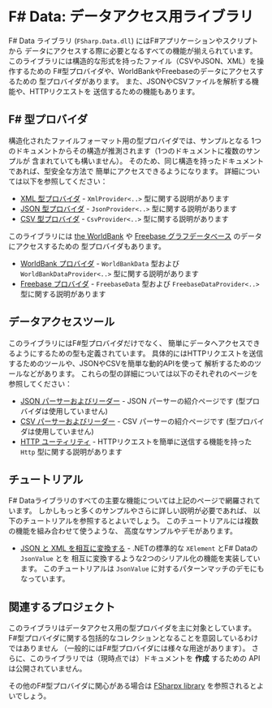 # F# Data: データアクセス用ライブラリ

F# Data ライブラリ (`FSharp.Data.dll`) にはF#アプリケーションやスクリプトから
データにアクセスする際に必要となるすべての機能が揃えられています。
このライブラリには構造的な形式を持ったファイル（CSVやJSON、XML）を操作するための
F#型プロバイダや、WorldBankやFreebaseのデータにアクセスするための
型プロバイダがあります。
また、JSONやCSVファイルを解析する機能や、HTTPリクエストを
送信するための機能もあります。

## F# 型プロバイダ

構造化されたファイルフォーマット用の型プロバイダでは、サンプルとなる
1つのドキュメントからその構造が推測されます（1つのドキュメントに複数のサンプルが
含まれていても構いません）。
そのため、同じ構造を持ったドキュメントであれば、型安全な方法で
簡単にアクセスできるようになります。
詳細については以下を参照してください：

 * [XML 型プロバイダ](library/XmlProvider.html) -
   `XmlProvider<..>` 型に関する説明があります
 * [JSON 型プロバイダ](library/JsonProvider.html) -
   `JsonProvider<..>` 型に関する説明があります
 * [CSV 型プロバイダ](library/CsvProvider.html) -
   `CsvProvider<..>` 型に関する説明があります

このライブラリには [the WorldBank](http://data.worldbank.org/) や
[Freebase グラフデータベース](http://www.freebase.com/) のデータにアクセスするための
型プロバイダもあります。

 * [WorldBank プロバイダ](library/WorldBank.html) -
   `WorldBankData` 型および `WorldBankDataProvider<..>` 型に関する説明があります
 * [Freebase プロバイダ](library/Freebase.html) -
   `FreebaseData` 型および `FreebaseDataProvider<..>` 型に関する説明があります

## データアクセスツール
 
このライブラリにはF#型プロバイダだけでなく、
簡単にデータへアクセスできるようにするための型も定義されています。
具体的にはHTTPリクエストを送信するためのツールや、JSONやCSVを簡単な動的APIを使って
解析するためのツールなどがあります。
これらの型の詳細については以下のそれぞれのページを参照してください：

 * [JSON パーサーおよびリーダー](library/JsonValue.html) -
   JSON パーサーの紹介ページです
   (型プロバイダは使用していません)
 * [CSV パーサーおよびリーダー](library/CsvFile.html) -
   CSV パーサーの紹介ページです
   (型プロバイダは使用していません)
 * [HTTP ユーティリティ](library/Http.html) -
   HTTPリクエストを簡単に送信する機能を持った
   `Http` 型に関する説明があります

## チュートリアル

F# Dataライブラリのすべての主要な機能については上記のページで網羅されています。
しかしもっと多くのサンプルやさらに詳しい説明が必要であれば、
以下のチュートリアルを参照するとよいでしょう。
このチュートリアルには複数の機能を組み合わせて使うような、
高度なサンプルやデモがあります。

 * [JSON と XML を相互に変換する](tutorials/JsonToXml.html) -
   .NETの標準的な `XElement` とF# Dataの `JsonValue` とを
   相互に変換するような2つのシリアル化の機能を実装しています。
   このチュートリアルは `JsonValue` に対するパターンマッチのデモにもなっています。

## 関連するプロジェクト

このライブラリはデータアクセス用の型プロバイダを主に対象としています。
F#型プロバイダに関する包括的なコレクションとなることを意図しているわけではありません 
（一般的にはF#型プロバイダには様々な用途があります）。
さらに、このライブラリでは（現時点では）ドキュメントを **作成** するための
APIは公開されていません。

その他のF#型プロバイダに関心がある場合は
[FSharpx library](https://github.com/fsharp/fsharpx/)
を参照されるとよいでしょう。
